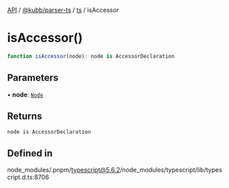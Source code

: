[API](../../../../../packages.md) / [@kubb/parser-ts](../../../index.md) / [ts](../index.md) / isAccessor

# isAccessor()

```ts
function isAccessor(node): node is AccessorDeclaration
```

## Parameters

• **node**: [`Node`](../interfaces/Node.md)

## Returns

`node is AccessorDeclaration`

## Defined in

node\_modules/.pnpm/typescript@5.6.2/node\_modules/typescript/lib/typescript.d.ts:8706
